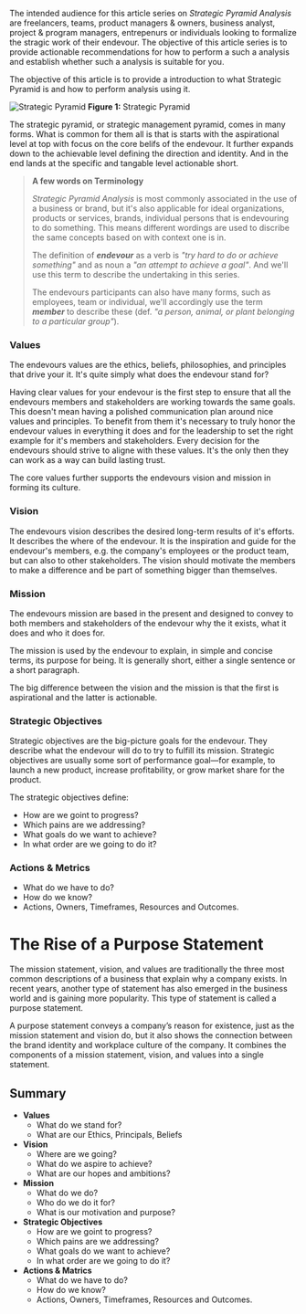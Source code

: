 The intended audience for this article series on _Strategic Pyramid Analysis_ are freelancers, teams, product managers & owners, business analyst, project & program managers, entrepenurs or individuals looking to formalize the stragic work of their endevour. The objective of this article series is to provide actionable recommendations for how to perform a such a analysis and establish whether such a analysis is suitable for you. 


The objective of this article is to provide a introduction to what Strategic Pyramid is and how to perform analysis using it. 

![Strategic Pyramid](/assets/img/pub/values-vision-mission-objectives-explained.png) 
**Figure 1:** Strategic Pyramid

The strategic pyramid, or strategic management pyramid, comes in many forms. What is common for them all is that is starts with the aspirational level at top with focus on the core belifs of the endevour. It further expands down to the achievable level defining the direction and identity. And in the end lands at the specific and tangable level actionable short.

>**A few words on Terminology**
>
> _Strategic Pyramid Analysis_ is most commonly associated in the use of a business or brand, but it's also applicable for ideal organizations, products or services, brands, individual persons that is endevouring to do something. This means different wordings are used to discribe the same concepts based on with context one is in.
> 
> The definition of **_endevour_** as a verb is *"try hard to do or achieve something"* and as noun a *"an attempt to achieve a goal"*. And we'll use this term to describe the undertaking in this series. 
> 
> The endevours participants can also have many forms, such as employees, team or individual, we'll accordingly use the term **_member_** to describe these (def. *"a person, animal, or plant belonging to a particular group"*).

### Values
The endevours values are the ethics, beliefs, philosophies, and principles that drive your it. It's quite simply what does the endevour stand for?

Having clear values for your endevour is the first step to ensure that all the endevours members and stakeholders are working towards the same goals. This  doesn't mean having a polished communication plan around nice values and principles. To benefit from them it's necessary to truly honor the  endevour values in everything it does and for the leadership to set the right example for it's members and stakeholders. Every decision for the endevours should strive to aligne with these values. It's the only then they can work as a way can build lasting trust.

The core values further supports the endevours vision and mission in forming its culture. 

### Vision
The endevours vision describes the desired long-term results of it's efforts. It describes the where of the endevour. It is the inspiration and guide for the endevour's members, e.g. the company's employees or the product team, but can also to other stakeholders. The vision should motivate the members to make a difference and be part of something bigger than themselves.

### Mission
The endevours mission are based in the present and designed to convey to both members and stakeholders of the endevour why the it exists, what it does and  who it does for.

The mission is used by the endevour to explain, in simple and concise terms, its purpose for being. It is generally short, either a single sentence or a short paragraph.

The big difference between the vision and the mission is that the first is aspirational and the latter is actionable.

### Strategic Objectives
Strategic objectives are the big-picture goals for the endevour. They describe what the endevour will do to try to fulfill its mission. Strategic objectives are usually some sort of performance goal—for example, to launch a new product, increase profitability, or grow market share for the product.

The strategic objectives define:
* How are we goint to progress?
* Which pains are we addressing?
* What goals do we want to achieve?
* In what order are we going to do it?


### Actions & Metrics
* What do we have to do?
* How do we know?
* Actions, Owners, Timeframes, Resources and Outcomes.


# The Rise of a Purpose Statement

The mission statement, vision, and values are traditionally the three most common descriptions of a business that explain why a company exists. In recent years, another type of statement has also emerged in the business world and is gaining more popularity. This type of statement is called a purpose statement.

A purpose statement conveys a company’s reason for existence, just as the mission statement and vision do, but it also shows the connection between the brand identity and workplace culture of the company. It combines the components of a mission statement, vision, and values into a single statement.


## Summary

* **Values**
    * What do we stand for? 
    * What are our Ethics, Principals, Beliefs
* **Vision**
    * Where are we going?
    * What do we aspire to achieve?
    * What are our hopes and ambitions?
* **Mission**
    * What do we do?
    * Who do we do it for?
    * What is our motivation and purpose?
* **Strategic Objectives**
    * How are we goint to progress?
    * Which pains are we addressing?
    * What goals do we want to achieve?
    * In what order are we going to do it?
* **Actions & Matrics**
    * What do we have to do?
    * How do we know?
    * Actions, Owners, Timeframes, Resources and Outcomes.
